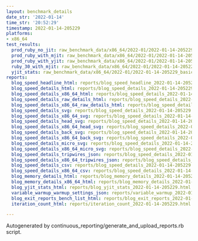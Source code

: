 ```yaml
---
layout: benchmark_details
date_str: '2022-01-14'
time_str: '20:52:29'
timestamp: 2022-01-14-205229
platforms:
- x86_64
test_results:
  prod_ruby_no_jit: raw_benchmark_data/x86_64/2022-01/2022-01-14-205229_basic_benchmark_prod_ruby_no_jit.json
  prod_ruby_with_mjit: raw_benchmark_data/x86_64/2022-01/2022-01-14-205229_basic_benchmark_prod_ruby_with_mjit.json
  prod_ruby_with_yjit: raw_benchmark_data/x86_64/2022-01/2022-01-14-205229_basic_benchmark_prod_ruby_with_yjit.json
  ruby_30_with_mjit: raw_benchmark_data/x86_64/2022-01/2022-01-14-205229_basic_benchmark_ruby_30_with_mjit.json
  yjit_stats: raw_benchmark_data/x86_64/2022-01/2022-01-14-205229_basic_benchmark_yjit_stats.json
reports:
  blog_speed_headline_html: reports/blog_speed_headline_2022-01-14-205229.html
  blog_speed_details_html: reports/blog_speed_details_2022-01-14-205229.html
  blog_speed_details_x86_64_html: reports/blog_speed_details_2022-01-14-205229.x86_64.html
  blog_speed_details_raw_details_html: reports/blog_speed_details_2022-01-14-205229.raw_details.html
  blog_speed_details_x86_64_raw_details_html: reports/blog_speed_details_2022-01-14-205229.x86_64.raw_details.html
  blog_speed_details_svg: reports/blog_speed_details_2022-01-14-205229.svg
  blog_speed_details_x86_64_svg: reports/blog_speed_details_2022-01-14-205229.x86_64.svg
  blog_speed_details_head_svg: reports/blog_speed_details_2022-01-14-205229.head.svg
  blog_speed_details_x86_64_head_svg: reports/blog_speed_details_2022-01-14-205229.x86_64.head.svg
  blog_speed_details_back_svg: reports/blog_speed_details_2022-01-14-205229.back.svg
  blog_speed_details_x86_64_back_svg: reports/blog_speed_details_2022-01-14-205229.x86_64.back.svg
  blog_speed_details_micro_svg: reports/blog_speed_details_2022-01-14-205229.micro.svg
  blog_speed_details_x86_64_micro_svg: reports/blog_speed_details_2022-01-14-205229.x86_64.micro.svg
  blog_speed_details_tripwires_json: reports/blog_speed_details_2022-01-14-205229.tripwires.json
  blog_speed_details_x86_64_tripwires_json: reports/blog_speed_details_2022-01-14-205229.x86_64.tripwires.json
  blog_speed_details_csv: reports/blog_speed_details_2022-01-14-205229.csv
  blog_speed_details_x86_64_csv: reports/blog_speed_details_2022-01-14-205229.x86_64.csv
  blog_memory_details_html: reports/blog_memory_details_2022-01-14-205229.html
  blog_memory_details_x86_64_html: reports/blog_memory_details_2022-01-14-205229.x86_64.html
  blog_yjit_stats_html: reports/blog_yjit_stats_2022-01-14-205229.html
  variable_warmup_warmup_settings_json: reports/variable_warmup_2022-01-14-205229.warmup_settings.json
  blog_exit_reports_bench_list_html: reports/blog_exit_reports_2022-01-14-205229.bench_list.html
  iteration_count_html: reports/iteration_count_2022-01-14-205229.html

---
```

Autogenerated by continuous_reporting/generate_and_upload_reports.rb script.
